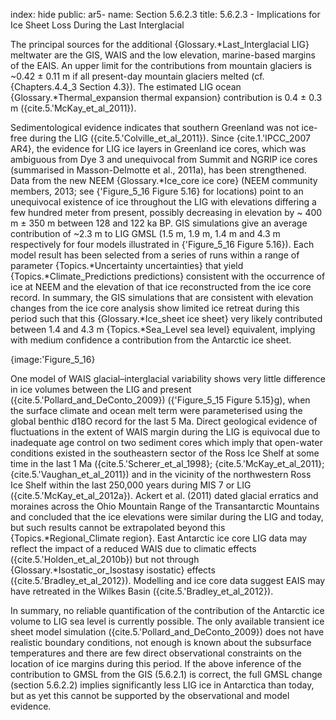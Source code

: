 index: hide
public: ar5-
name: Section 5.6.2.3
title: 5.6.2.3 - Implications for Ice Sheet Loss During the Last Interglacial

The principal sources for the additional {Glossary.*Last_Interglacial LIG} meltwater are the GIS, WAIS and the low elevation, marine-based margins of the EAIS. An upper limit for the contributions from mountain glaciers is ~0.42 ± 0.11 m if all present-day mountain glaciers melted (cf. {Chapters.4.4_3 Section 4.3}). The estimated LIG ocean {Glossary.*Thermal_expansion thermal expansion} contribution is 0.4 ± 0.3 m ({cite.5.'McKay_et_al_2011}).

Sedimentological evidence indicates that southern Greenland was not ice-free during the LIG ({cite.5.'Colville_et_al_2011}). Since {cite.1.'IPCC_2007 AR4}, the evidence for LIG ice layers in Greenland ice cores, which was ambiguous from Dye 3 and unequivocal from Summit and NGRIP ice cores (summarised in Masson-Delmotte et al., 2011a), has been strengthened. Data from the new NEEM {Glossary.*Ice_core ice core} (NEEM community members, 2013; see {'Figure_5_16 Figure 5.16} for locations) point to an unequivocal existence of ice throughout the LIG with elevations differing a few hundred meter from present, possibly decreasing in elevation by ~ 400 m ± 350 m between 128 and 122 ka BP. GIS simulations give an average contribution of ~2.3 m to LIG GMSL (1.5 m, 1.9 m, 1.4 m and 4.3 m respectively for four models illustrated in {'Figure_5_16 Figure 5.16}). Each model result has been selected from a series of runs within a range of parameter {Topics.*Uncertainty uncertainties} that yield {Topics.*Climate_Predictions predictions} consistent with the occurrence of ice at NEEM and the elevation of that ice reconstructed from the ice core record. In summary, the GIS simulations that are consistent with elevation changes from the ice core analysis show limited ice retreat during this period such that this {Glossary.*Ice_sheet ice sheet} very likely contributed between 1.4 and 4.3 m {Topics.*Sea_Level sea level} equivalent, implying with medium confidence a contribution from the Antarctic ice sheet.

{image:'Figure_5_16}

One model of WAIS glacial–interglacial variability shows very little difference in ice volumes between the LIG and present ({cite.5.'Pollard_and_DeConto_2009}) ({'Figure_5_15 Figure 5.15}g), when the surface climate and ocean melt term were parameterised using the global benthic d18O record for the last 5 Ma. Direct geological evidence of fluctuations in the extent of WAIS margin during the LIG is equivocal due to inadequate age control on two sediment cores which imply that open-water conditions existed in the southeastern sector of the Ross Ice Shelf at some time in the last 1 Ma ({cite.5.'Scherer_et_al_1998}; {cite.5.'McKay_et_al_2011}; {cite.5.'Vaughan_et_al_2011}) and in the vicinity of the northwestern Ross Ice Shelf within the last 250,000 years during MIS 7 or LIG ({cite.5.'McKay_et_al_2012a}). Ackert et al. (2011) dated glacial erratics and moraines across the Ohio Mountain Range of the Transantarctic Mountains and concluded that the ice elevations were similar during the LIG and today, but such results cannot be extrapolated beyond this {Topics.*Regional_Climate region}. East Antarctic ice core LIG data may reflect the impact of a reduced WAIS due to climatic effects ({cite.5.'Holden_et_al_2010b}) but not through {Glossary.*Isostatic_or_Isostasy isostatic} effects ({cite.5.'Bradley_et_al_2012}). Modelling and ice core data suggest EAIS may have retreated in the Wilkes Basin ({cite.5.'Bradley_et_al_2012}).

In summary, no reliable quantification of the contribution of the Antarctic ice volume to LIG sea level is currently possible. The only available transient ice sheet model simulation ({cite.5.'Pollard_and_DeConto_2009}) does not have realistic boundary conditions, not enough is known about the subsurface temperatures and there are few direct observational constraints on the location of ice margins during this period. If the above inference of the contribution to GMSL from the GIS (5.6.2.1) is correct, the full GMSL change (section 5.6.2.2) implies significantly less LIG ice in Antarctica than today, but as yet this cannot be supported by the observational and model evidence.
